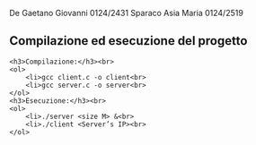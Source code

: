 De Gaetano Giovanni 0124/2431
Sparaco Asia Maria  0124/2519

<h2>Compilazione ed esecuzione del progetto</h2>

    <h3>Compilazione:</h3><br>
    <ol>
        <li>gcc client.c -o client<br>
        <li>gcc server.c -o server<br>
    </ol>
    <h3>Esecuzione:</h3><br>
    <ol> 
        <li>./server <size M> &<br>
        <li>./client <Server’s IP><br>
    </ol>
